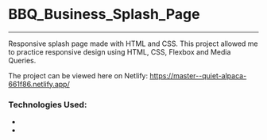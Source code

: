 <header>
<link rel="stylesheet" href="https://cdn.jsdelivr.net/gh/devicons/devicon@v2.15.1/devicon.min.css">
</header>

# BBQ_Business_Splash_Page
<hr>

Responsive splash page made with HTML and CSS.
This project allowed me to practice responsive design using HTML, CSS, 
Flexbox and Media Queries. 

The project can be viewed here on Netlify:
https://master--quiet-alpaca-661f86.netlify.app/

### Technologies Used:
- <i class="devicon-html5-plain-wordmark colored"></i>
- <i class="devicon-css3-plain-wordmark colored"></i>
